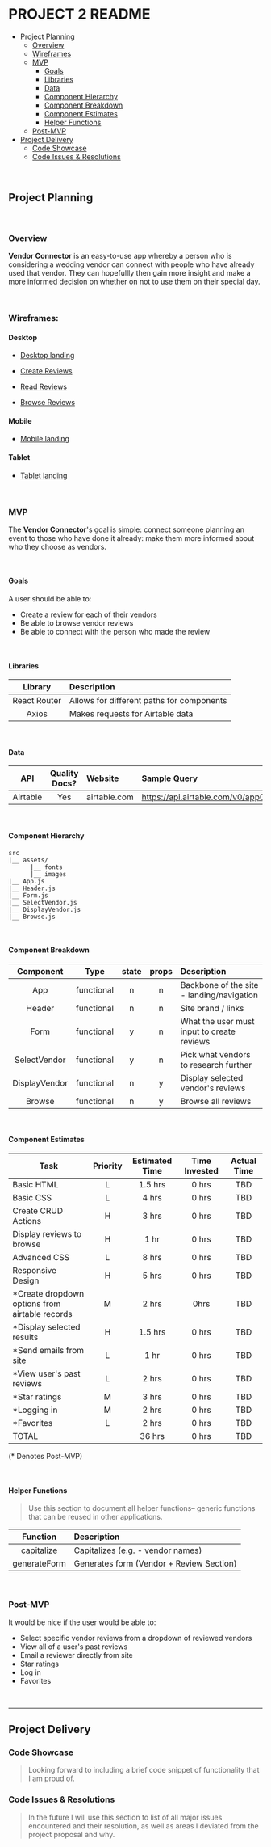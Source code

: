 # PROJECT 2 README <!-- omit in toc -->

- [Project Planning](#Project-Planning)
  - [Overview](#Overview)
  - [Wireframes](#Wireframes)
  - [MVP](#MVP)
    - [Goals](#Goals)
    - [Libraries](#Libraries)
    - [Data](#Data)
    - [Component Hierarchy](#Component-Hierarchy)
    - [Component Breakdown](#Component-Breakdown)
    - [Component Estimates](#Component-Estimates)
    - [Helper Functions](#Helper-Functions)
  - [Post-MVP](#Post-MVP)
- [Project Delivery](#Project-Delivery)
  - [Code Showcase](#Code-Showcase)
  - [Code Issues & Resolutions](#Code-Issues--Resolutions)

<br>

## Project Planning

<br>

### Overview

**Vendor Connector** is an easy-to-use app whereby a person who is considering a wedding vendor can connect with people who have already used that vendor. They can hopefullly then gain more insight and make a more informed decision on whether on not to use them on their special day.

<br>

### Wireframes:


#### Desktop

- [Desktop landing](https://wireframe.cc/FooNMC)

- [Create Reviews](https://wireframe.cc/6Dlx53)

- [Read Reviews](https://wireframe.cc/XL2QiL)

- [Browse Reviews](https://wireframe.cc/1ecskb)

#### Mobile

- [Mobile landing](https://wireframe.cc/9Uf1yg)

#### Tablet

- [Tablet landing](https://wireframe.cc/E2Srqb)

<br>

### MVP

The **Vendor Connector**'s goal is simple: connect someone planning an event to those who have done it already: make them more informed about who they choose as vendors.

<br>

#### Goals

A user should be able to:
- Create a review for each of their vendors
- Be able to browse vendor reviews
- Be able to connect with the person who made the review

<br>

#### Libraries

|     Library      | Description                                |
| :--------------: | :----------------------------------------- |
|   React Router   | Allows for different paths for components
|  Axios  |  Makes requests for Airtable data  |

<br>

#### Data


|    API     | Quality Docs? | Website       | Sample Query                            |
| :--------: | :-----------: | :------------ | :-------------------------------------- |
| Airtable |      Yes      | airtable.com | https://api.airtable.com/v0/appGtN1jraBuzwFTz/Table%201 |

<br>

#### Component Hierarchy


```
src
|__ assets/
      |__ fonts
      |__ images
|__ App.js
|__ Header.js
|__ Form.js
|__ SelectVendor.js
|__ DisplayVendor.js
|__ Browse.js
```

<br>

#### Component Breakdown


|  Component   |    Type    | state | props | Description                                                      |
| :----------: | :--------: | :---: | :---: | :--------------------------------------------------------------- |
|   App    | functional |   n   |   n   | Backbone of the site - landing/navigation               |
|    Header    | functional |   n   |   n   | Site brand / links               |
|  Form  | functional |   y   |   n   | What the user must input to create reviews       |
|   SelectVendor    |   functional    |   y   |   n   | Pick what vendors to research further      |
| DisplayVendor | functional |   n   |   y   | Display selected vendor's reviews                 |
|    Browse    | functional |   n   |   y   | Browse all reviews |

<br>

#### Component Estimates


| Task                | Priority | Estimated Time | Time Invested | Actual Time |
| ------------------- | :------: | :------------: | :-----------: | :---------: |
| Basic HTML     |    L     |     1.5 hrs      |     0 hrs     |    TBD    |
| Basic CSS | L | 4 hrs | 0 hrs | TBD |
| Create CRUD Actions |    H     |     3 hrs      |     0 hrs     |     TBD     |
| Display reviews to browse | H | 1 hr | 0 hrs | TBD |
| Advanced CSS | L | 8 hrs | 0 hrs | TBD |
| Responsive Design | H | 5 hrs | 0 hrs | TBD |
| *Create dropdown options from airtable records | M | 2 hrs | 0hrs | TBD |
| *Display selected results | H | 1.5 hrs | 0 hrs | TBD |
| *Send emails from site | L | 1 hr | 0 hrs | TBD |
| *View user's past reviews | L | 2 hrs | 0 hrs | TBD |
| *Star ratings | M | 3 hrs | 0 hrs | TBD |
| *Logging in | M | 2 hrs | 0 hrs | TBD |
| *Favorites | L | 2 hrs | 0 hrs | TBD |
| TOTAL               |          |     36 hrs      |     0 hrs     |     TBD     |

(* Denotes Post-MVP)

<br>

#### Helper Functions

> Use this section to document all helper functions– generic functions that can be reused in other applications.

|  Function  | Description                                |
| :--------: | :----------------------------------------- |
| capitalize | Capitalizes (e.g. - vendor names) |
| generateForm | Generates form (Vendor + Review Section) |

<br>

### Post-MVP


It would be nice if the user would be able to:
- Select specific vendor reviews from a dropdown of reviewed vendors
- View all of a user's past reviews
- Email a reviewer directly from site
- Star ratings
- Log in
- Favorites


<br>

***

## Project Delivery

### Code Showcase

> Looking forward to including a brief code snippet of functionality that I am proud of.

### Code Issues & Resolutions

> In the future I will use this section to list of all major issues encountered and their resolution, as well as areas I deviated from the project proposal and why.
